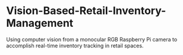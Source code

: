 # Vision-Based-Retail-Inventory-Management
Using computer vision from a monocular RGB Raspberry Pi camera to accomplish real-time inventory tracking in retail spaces.
